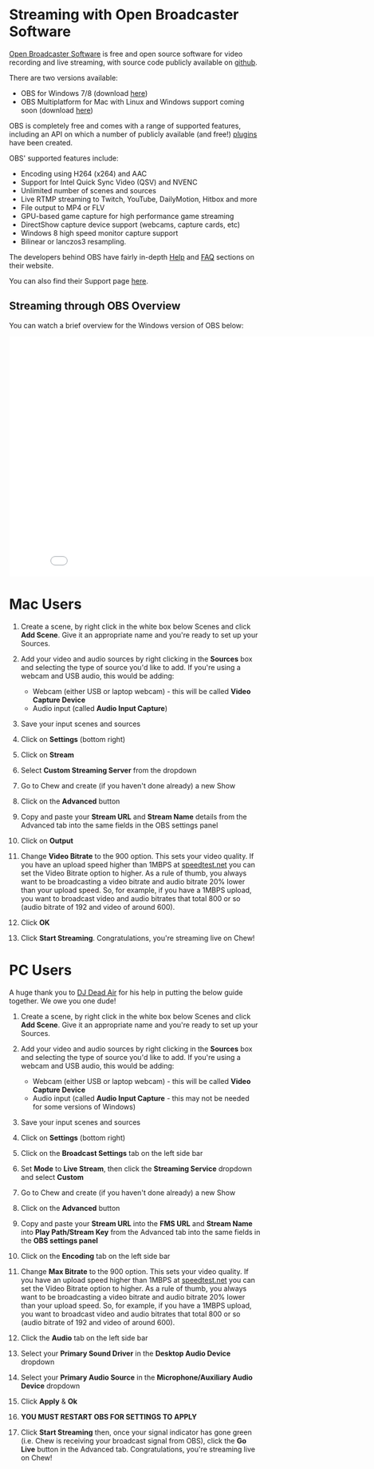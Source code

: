 # Streaming with Open Broadcaster Software

[Open Broadcaster Software](https://obsproject.com/) is free and open source software for video recording and live streaming, with source code publicly available on [github](https://github.com/jp9000/OBS). 

There are two versions available: 

- OBS for Windows 7/8 (download [here](https://obsproject.com/download#obs1_dl))
- OBS Multiplatform for Mac with Linux and Windows support coming soon (download [here](https://obsproject.com/download#obs2_dl))

OBS is completely free and comes with a range of supported features, including an API on which a number of publicly available (and free!) [plugins](https://obsproject.com/forum/list/plugins.26/) have been created.

OBS' supported features include:

- Encoding using H264 (x264) and AAC
- Support for Intel Quick Sync Video (QSV) and NVENC
- Unlimited number of scenes and sources
- Live RTMP streaming to Twitch, YouTube, DailyMotion, Hitbox and more
- File output to MP4 or FLV
- GPU-based game capture for high performance game streaming
- DirectShow capture device support (webcams, capture cards, etc)
- Windows 8 high speed monitor capture support
- Bilinear or lanczos3 resampling.

The developers behind OBS have fairly in-depth [Help](http://jp9000.github.io/OBS) and [FAQ](http://jp9000.github.io/OBS/general/faq.html) sections on their website. 

You can also find their Support page [here](http://jp9000.github.io/OBS/general/support.html).


## Streaming through OBS Overview

You can watch a brief overview for the Windows version of OBS below:

<iframe width="853" height="480" src="//www.youtube.com/embed/y-L5zhhVuSc?rel=0" frameborder="0" allowfullscreen></iframe>

# Mac Users

1. Create a scene, by right click in the white box below Scenes and click **Add Scene**. Give it an appropriate name and you're ready to set up your Sources.

2. Add your video and audio sources by right clicking in the **Sources** box and selecting the type of source you'd like to add. If you're using a webcam and USB audio, this would be adding:

	- Webcam (either USB or laptop webcam) - this will be called **Video Capture Device**
	- Audio input (called **Audio Input Capture**)

3. Save your input scenes and sources

4. Click on **Settings** (bottom right)

5. Click on **Stream**

6. Select **Custom Streaming Server** from the dropdown

7. Go to Chew and create (if you haven't done already) a new Show

8. Click on the **Advanced** button

9. Copy and paste your **Stream URL** and **Stream Name** details from the Advanced tab into the same fields in the OBS settings panel

10. Click on **Output**

11. Change **Video Bitrate** to the 900 option. This sets your video quality. If you have an upload speed higher than 1MBPS at [speedtest.net](http://speedtest.net) you can set the Video Bitrate option to higher. As a rule of thumb, you always want to be broadcasting a video bitrate and audio bitrate 20% lower than your upload speed. So, for example, if you have a 1MBPS upload, you want to broadcast video and audio bitrates that total 800 or so (audio bitrate of 192 and video of around 600). 

12. Click **OK**

13. Click **Start Streaming**. Congratulations, you're streaming live on Chew!

# PC Users

A huge thank you to [DJ Dead Air](http://twitter.com/djdeadair) for his help in putting the below guide together. We owe you one dude! 

1. Create a scene, by right click in the white box below Scenes and click **Add Scene**. Give it an appropriate name and you're ready to set up your Sources.

2. Add your video and audio sources by right clicking in the **Sources** box and selecting the type of source you'd like to add. If you're using a webcam and USB audio, this would be adding:

	- Webcam (either USB or laptop webcam) - this will be called **Video Capture Device**
	- Audio input (called **Audio Input Capture** - this may not be needed for some versions of Windows) 

3. Save your input scenes and sources

4. Click on **Settings** (bottom right)

5. Click on the **Broadcast Settings** tab on the left side bar

6. Set **Mode** to **Live Stream**, then click the **Streaming Service** dropdown and select **Custom**

7. Go to Chew and create (if you haven't done already) a new Show

8. Click on the **Advanced** button

9. Copy and paste your **Stream URL** into the **FMS URL** and **Stream Name** into **Play Path/Stream Key** from the Advanced tab into the same fields in the **OBS settings panel**

10. Click on the **Encoding** tab on the left side bar

11. Change **Max Bitrate** to the 900 option. This sets your video quality. If you have an upload speed higher than 1MBPS at [speedtest.net](http://speedtest.net) you can set the Video Bitrate option to higher. As a rule of thumb, you always want to be broadcasting a video bitrate and audio bitrate 20% lower than your upload speed. So, for example, if you have a 1MBPS upload, you want to broadcast video and audio bitrates that total 800 or so (audio bitrate of 192 and video of around 600).

12. Click the **Audio** tab on the left side bar

13. Select your **Primary Sound Driver** in the **Desktop Audio Device** dropdown

14. Select your **Primary Audio Source** in the **Microphone/Auxiliary Audio Device** dropdown

15. Click **Apply** & **Ok**

16. **YOU MUST RESTART OBS FOR SETTINGS TO APPLY**

17. Click **Start Streaming** then, once your signal indicator has gone green (i.e. Chew is receiving your broadcast signal from OBS), click the **Go Live** button in the Advanced tab. Congratulations, you're streaming live on Chew!
